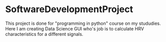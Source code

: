 # SoftwareDevelopmentProject
This project is done for "programming in python" course on my stududies. Here I am creating Data Science GUI who's job is to calculate HRV characteristics for a different signals. 
